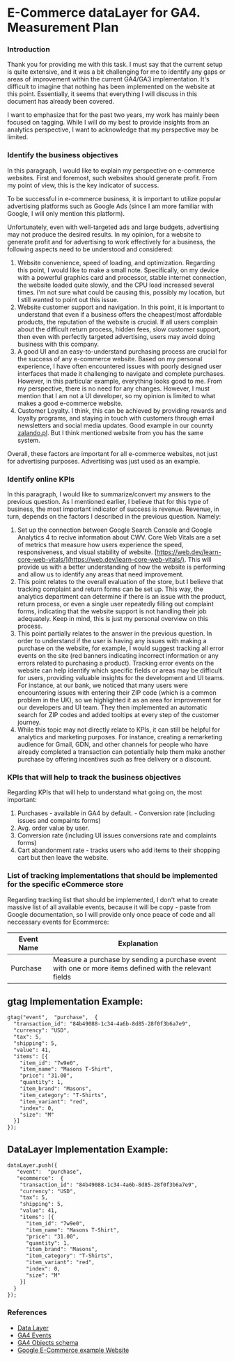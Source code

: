 # E-Commerce dataLayer for GA4. Measurement Plan

  ### Introduction
   Thank you for providing me with this task. I must say that the current setup is quite extensive, and it was a bit challenging for me to identify any gaps or areas      of improvement within the current GA4/GA3 implementation. It's difficult to imagine that nothing has been implemented on the website at this point. Essentially, it    seems that everything I will discuss in this document has already been covered.
    
   I want to emphasize that for the past two years, my work has mainly been focused on tagging. While I will do my best to provide insights from an analytics              perspective, I want to acknowledge that my perspective may be limited.
  
  
  ### Identify the business objectives
   In this paragraph, I would like to explain my perspective on e-commerce websites. First and foremost, such websites should generate profit. From my point of view,      this is the key indicator of success. 
   
   To be successful in e-commerce business, it is important to utilize popular advertising platforms such as Google Ads (since I am more familiar with Google, I will      only mention this platform).
   
   Unfortunately, even with well-targeted ads and large budgets, advertising may not produce the desired results. In my opinion, for a website to generate profit and      for advertising to work effectively for a business, the following aspects need to be understood and considered:
   
   1. Website convenience, speed of loading, and optimization. Regarding this point, I would like to make a small note. Specifically, on my device with a powerful           graphics card and processor, stable internet connection, the website loaded quite slowly, and the CPU load increased several times. I'm not sure what could be         causing this, possibly my location, but I still wanted to point out this issue.
   2. Website customer support and navigation. In this point, it is important to understand that even if a business offers the cheapest/most affordable products, the         reputation of the website is crucial. If all users complain about the difficult return process, hidden fees, slow customer support, then even with perfectly           targeted advertising, users may avoid doing business with this company.
   3. A good UI and an easy-to-understand purchasing process are crucial for the success of any e-commerce website. Based on my personal experience, I have often             encountered issues with poorly designed user interfaces that made it challenging to navigate and complete purchases. However, in this particular example,               everything looks good to me. From my perspective, there is no need for any changes. However, I must mention that I am not a UI developer, so my opinion is             limited to what makes a good e-commerce website.
   4. Customer Loyalty. I think, this can be achieved by providing rewards and loyalty programs, and staying in touch with customers through email newsletters and           social media updates. Good example in our counrty [zalando.pl](https://www.zalando.pl/). But I think mentioned website from you has the same system.


  Overall, these factors are important for all e-commerce websites, not just for advertising purposes. Advertising was just used as an example.  
  

 ### Identify online KPIs
   In this paragraph, I would like to summarize/convert my answers to the previous question. 
   As I mentioned earlier, I believe that for this type of business, the most important indicator of success is revenue. Revenue, in turn, depends on the factors I        described in the previous question. Namely:

  1. Set up the connection between Google Search Console and Google Analytics 4 to recive information about CWV. Core Web Vitals are a set of metrics that measure how      users experience the speed, responsiveness, and visual stability of website. [https://web.dev/learn-core-web-vitals/](https://web.dev/learn-core-web-vitals/).          This will provide us with a better understanding of how the website is performing and allow us to identify any areas that need improvement.
  2. This point relates to the overall evaluation of the store, but I believe that tracking complaint and return forms can be set up. This way, the analytics                department can determine if there is an issue with the product, return process, or even a single user repeatedly filling out complaint forms, indicating that the      website support is not handling their job adequately. Keep in mind, this is just my personal overview on this process.
  3. This point partially relates to the answer in the previous question. In order to understand if the user is having any issues with making a purchase on the              website, for example, I would suggest tracking all error events on the site (red banners indicating incorrect information or any errors related to purchasing a        product). Tracking error events on the website can help identify which specific fields or areas may be difficult for users, providing valuable insights for the        development and UI teams. For instance, at our bank, we noticed that many users were encountering issues with entering their ZIP code (which is a common problem        in the UK), so we highlighted it as an area for improvement for our developers and UI team. They then implemented an automatic search for ZIP codes and added          tooltips at every step of the customer journey.
  4. While this topic may not directly relate to KPIs, it can still be helpful for analytics and marketing purposes. For instance, creating a remarketing audience for      Gmail, GDN, and other channels for people who have already completed a transaction can potentially help them make another purchase by offering incentives such as      free delivery or a discount.
  
 ### KPIs that will help to track the business objectives
   Regarding KPIs that will help to understand what going on, the most important:
   1. Purchases - available in GA4 by default. - Conversion rate (including issues and compaints forms)
   2. Avg. order value by user.
   3. Conversion rate (including UI issues conversions rate and complaints forms)
   4. Cart abandonment rate - tracks users who add items to their shopping cart but then leave the website.
  
   ### List of tracking implementations that should be implemented for the specific eCommerce store
   Regarding tracking list that should be implemented, I don't what to create massive list of all available events, because it will be copy - paste from Google            documentation, so I will provide only once peace of code and all neccessary events for Ecommerce:
  
| Event Name | Explanation | 
| ---------- | ----------- | 
| Purchase | Measure a purchase by sending a purchase event with one or more items defined with the relevant fields |

## gtag Implementation Example:
```html
gtag("event",  "purchase",  {
  "transaction_id": "84b49088-1c34-4a6b-8d85-28f0f3b6a7e9",
  "currency": "USD",
  "tax": 5,
  "shipping": 5,
  "value": 41,
  "items": [{
    "item_id": "7w9e0",
    "item_name": "Masons T-Shirt",
    "price": "31.00",
    "quantity": 1,
    "item_brand": "Masons",
    "item_category": "T-Shirts",
    "item_variant": "red",
    "index": 0,
    "size": "M"
  }]
});
```
## DataLayer Implementation Example:
```html 
dataLayer.push({
   "event":  "purchase",
   "ecommerce":  {
    "transaction_id": "84b49088-1c34-4a6b-8d85-28f0f3b6a7e9",
    "currency": "USD",
    "tax": 5,
    "shipping": 5,
    "value": 41,
    "items": [{
      "item_id": "7w9e0",
      "item_name": "Masons T-Shirt",
      "price": "31.00",
      "quantity": 1,
      "item_brand": "Masons",
      "item_category": "T-Shirts",
      "item_variant": "red",
      "index": 0,
      "size": "M"
    }]
  }
});
```
  
  ### Referenсes 
- [Data Layer](https://developers.google.com/tag-platform/devguides/datalayer?hl=en)
- [GA4 Events](https://developers.google.com/analytics/devguides/collection/ga4/reference/events)
- [GA4 Objects schema](https://support.google.com/analytics/answer/10119380?hl=en)
- [Google E-Commerce example Website](https://enhancedecommerce.appspot.com/)


